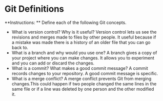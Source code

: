 # Git Definitions

**Instructions: ** Define each of the following Git concepts.

* What is version control?  Why is it useful?
Version control lets us see the revisions and merges made to files by other people. It useful because if a mistake was made there is a history of an older file that you can go back to.
* What is a branch and why would you use one?
A branch gives a copy of your project where you can make changes. It allows you to experiment and you can add or discard the changes.
* What is a commit? What makes a good commit message?
A commit records changes to your repository. A good commit message is specific.
* What is a merge conflict?
A merge conflict prevents Git from merging changes.This could happen if two people changed the same lines in the same file or if a line was deleted by one person and the other modified it.